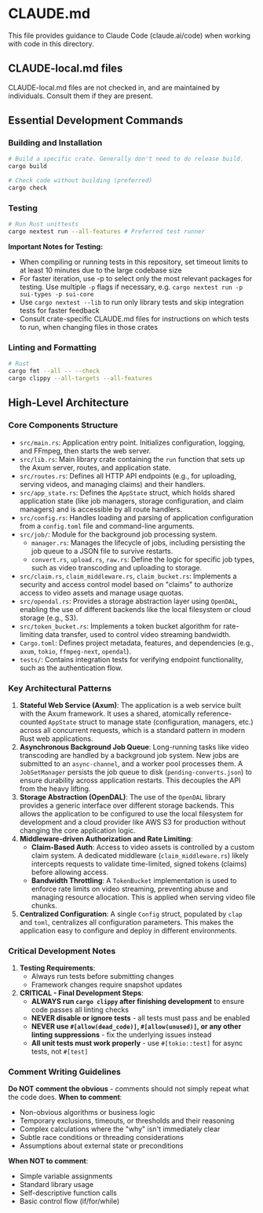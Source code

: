 # CLAUDE.md

This file provides guidance to Claude Code (claude.ai/code) when working with code in this directory.

<!--## Crate-specific CLAUDE.md files
Always consult CLAUDE.md files in sub-crates. Instructions in local CLAUDE.md files override instructions
in this file when they are in conflict.-->

## CLAUDE-local.md files
CLAUDE-local.md files are not checked in, and are maintained by individuals. Consult them if they are present.

## Essential Development Commands

### Building and Installation

```bash
# Build a specific crate. Generally don't need to do release build.
cargo build

# Check code without building (preferred)
cargo check
```

### Testing

```bash
# Run Rust unittests
cargo nextest run --all-features # Preferred test runner
```

**Important Notes for Testing:**
- When compiling or running tests in this repository, set timeout limits to at least 10 minutes due to the large codebase size
- For faster iteration, use -p to select only the most relevant packages for testing. Use multiple `-p` flags if necessary, e.g. `cargo nextest run -p sui-types -p sui-core`
- Use `cargo nextest --lib` to run only library tests and skip integration tests for faster feedback
- Consult crate-specific CLAUDE.md files for instructions on which tests to run, when changing files in those crates

### Linting and Formatting

```bash
# Rust
cargo fmt --all -- --check
cargo clippy --all-targets --all-features
```

## High-Level Architecture

### Core Components Structure

-   `src/main.rs`: Application entry point. Initializes configuration, logging, and FFmpeg, then starts the web server.
-   `src/lib.rs`: Main library crate containing the `run` function that sets up the Axum server, routes, and application state.
-   `src/routes.rs`: Defines all HTTP API endpoints (e.g., for uploading, serving videos, and managing claims) and their handlers.
-   `src/app_state.rs`: Defines the `AppState` struct, which holds shared application state (like job managers, storage configuration, and claim managers) and is accessible by all route handlers.
-   `src/config.rs`: Handles loading and parsing of application configuration from a `config.toml` file and command-line arguments.
-   `src/job/`: Module for the background job processing system.
    -   `manager.rs`: Manages the lifecycle of jobs, including persisting the job queue to a JSON file to survive restarts.
    -   `convert.rs`, `upload.rs`, `raw.rs`: Define the logic for specific job types, such as video transcoding and uploading to storage.
-   `src/claim.rs`, `claim_middleware.rs`, `claim_bucket.rs`: Implements a security and access control model based on "claims" to authorize access to video assets and manage usage quotas.
-   `src/opendal.rs`: Provides a storage abstraction layer using `OpenDAL`, enabling the use of different backends like the local filesystem or cloud storage (e.g., S3).
-   `src/token_bucket.rs`: Implements a token bucket algorithm for rate-limiting data transfer, used to control video streaming bandwidth.
-   `Cargo.toml`: Defines project metadata, features, and dependencies (e.g., `axum`, `tokio`, `ffmpeg-next`, `opendal`).
-   `tests/`: Contains integration tests for verifying endpoint functionality, such as the authentication flow.

### Key Architectural Patterns

1.  **Stateful Web Service (Axum)**: The application is a web service built with the Axum framework. It uses a shared, atomically reference-counted `AppState` struct to manage state (configuration, managers, etc.) across all concurrent requests, which is a standard pattern in modern Rust web applications.
2.  **Asynchronous Background Job Queue**: Long-running tasks like video transcoding are handled by a background job system. New jobs are submitted to an `async-channel`, and a worker pool processes them. A `JobSetManager` persists the job queue to disk (`pending-converts.json`) to ensure durability across application restarts. This decouples the API from the heavy lifting.
3.  **Storage Abstraction (OpenDAL)**: The use of the `OpenDAL` library provides a generic interface over different storage backends. This allows the application to be configured to use the local filesystem for development and a cloud provider like AWS S3 for production without changing the core application logic.
4.  **Middleware-driven Authorization and Rate Limiting**:
    -   **Claim-Based Auth**: Access to video assets is controlled by a custom claim system. A dedicated middleware (`claim_middleware.rs`) likely intercepts requests to validate time-limited, signed tokens (claims) before allowing access.
    -   **Bandwidth Throttling**: A `TokenBucket` implementation is used to enforce rate limits on video streaming, preventing abuse and managing resource allocation. This is applied when serving video file chunks.
5.  **Centralized Configuration**: A single `Config` struct, populated by `clap` and `toml`, centralizes all configuration parameters. This makes the application easy to configure and deploy in different environments.

### Critical Development Notes
1. **Testing Requirements**:
   - Always run tests before submitting changes
   - Framework changes require snapshot updates
2. **CRITICAL - Final Development Steps**:
   - **ALWAYS run `cargo clippy` after finishing development** to ensure code passes all linting checks
   - **NEVER disable or ignore tests** - all tests must pass and be enabled
   - **NEVER use `#[allow(dead_code)]`, `#[allow(unused)]`, or any other linting suppressions** - fix the underlying issues instead
   - **All unit tests must work properly** - use `#[tokio::test]` for async tests, not `#[test]`

### **Comment Writing Guidelines**

**Do NOT comment the obvious** - comments should not simply repeat what the code does.
**When to comment**:
- Non-obvious algorithms or business logic
- Temporary exclusions, timeouts, or thresholds and their reasoning
- Complex calculations where the "why" isn't immediately clear
- Subtle race conditions or threading considerations
- Assumptions about external state or preconditions

**When NOT to comment**:
- Simple variable assignments
- Standard library usage
- Self-descriptive function calls
- Basic control flow (if/for/while)